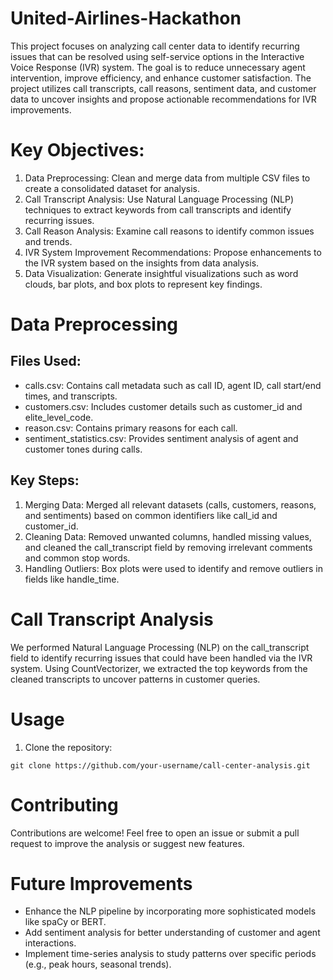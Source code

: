# United-Airlines-Hackathon

This project focuses on analyzing call center data to identify recurring issues that can be resolved using self-service options in the Interactive Voice Response (IVR) system. The goal is to reduce unnecessary agent intervention, improve efficiency, and enhance customer satisfaction. The project utilizes call transcripts, call reasons, sentiment data, and customer data to uncover insights and propose actionable recommendations for IVR improvements.

# Key Objectives:
1. Data Preprocessing: Clean and merge data from multiple CSV files to create a consolidated dataset for analysis.
2. Call Transcript Analysis: Use Natural Language Processing (NLP) techniques to extract keywords from call transcripts and identify recurring issues.
3. Call Reason Analysis: Examine call reasons to identify common issues and trends.
4. IVR System Improvement Recommendations: Propose enhancements to the IVR system based on the insights from data analysis.
5. Data Visualization: Generate insightful visualizations such as word clouds, bar plots, and box plots to represent key findings.

# Data Preprocessing

## Files Used:
* calls.csv: Contains call metadata such as call ID, agent ID, call start/end times, and transcripts.
* customers.csv: Includes customer details such as customer_id and elite_level_code.
* reason.csv: Contains primary reasons for each call.
* sentiment_statistics.csv: Provides sentiment analysis of agent and customer tones during calls.

## Key Steps:
1. Merging Data: Merged all relevant datasets (calls, customers, reasons, and sentiments) based on common identifiers like call_id and customer_id.
2. Cleaning Data: Removed unwanted columns, handled missing values, and cleaned the call_transcript field by removing irrelevant comments and common stop words.
3. Handling Outliers: Box plots were used to identify and remove outliers in fields like handle_time.

# Call Transcript Analysis
We performed Natural Language Processing (NLP) on the call_transcript field to identify recurring issues that could have been handled via the IVR system. Using CountVectorizer, we extracted the top keywords from the cleaned transcripts to uncover patterns in customer queries.

# Usage

1. Clone the repository:

```
git clone https://github.com/your-username/call-center-analysis.git
```
# Contributing
Contributions are welcome! Feel free to open an issue or submit a pull request to improve the analysis or suggest new features.

# Future Improvements
* Enhance the NLP pipeline by incorporating more sophisticated models like spaCy or BERT.
* Add sentiment analysis for better understanding of customer and agent interactions.
* Implement time-series analysis to study patterns over specific periods (e.g., peak hours, seasonal trends).
